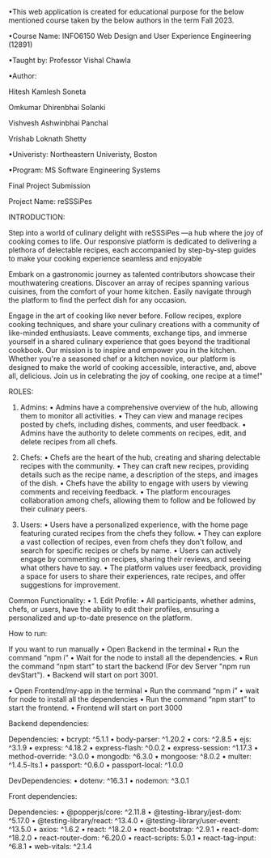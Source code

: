 •This web application is created for educational purpose for the below mentioned course taken by the below authors in the term Fall 2023.

•Course Name: INFO6150 Web Design and User Experience Engineering (12891)

•Taught by: Professor Vishal Chawla

•Author:

Hitesh Kamlesh Soneta

Omkumar Dhirenbhai Solanki 

Vishvesh Ashwinbhai Panchal 

Vrishab Loknath Shetty 

•Univeristy: Northeastern Univeristy, Boston

•Program: MS Software Engineering Systems

Final Project Submission

Project Name: reSSSiPes 

INTRODUCTION:

Step into a world of culinary delight with reSSSiPes —a hub where the joy of cooking comes to life. Our responsive platform is dedicated to delivering a plethora of delectable recipes, each accompanied by step-by-step guides to make your cooking experience seamless and enjoyable

Embark on a gastronomic journey as talented contributors showcase their mouthwatering creations. Discover an array of recipes spanning various cuisines, from the comfort of your home kitchen. Easily navigate through the platform to find the perfect dish for any occasion.

Engage in the art of cooking like never before. Follow recipes, explore cooking techniques, and share your culinary creations with a community of like-minded enthusiasts. Leave comments, exchange tips, and immerse yourself in a shared culinary experience that goes beyond the traditional cookbook.
Our mission is to inspire and empower you in the kitchen. Whether you're a seasoned chef or a kitchen novice, our platform is designed to make the world of cooking accessible, interactive, and, above all, delicious. Join us in celebrating the joy of cooking, one recipe at a time!"


ROLES:

1. Admins:
•	Admins have a comprehensive overview of the hub, allowing them to monitor all activities.
•	They can view and manage recipes posted by chefs, including dishes, comments, and user feedback.
•	Admins have the authority to delete comments on recipes, edit, and delete recipes from all chefs.

2. Chefs:
•	Chefs are the heart of the hub, creating and sharing delectable recipes with the community.
•	They can craft new recipes, providing details such as the recipe name, a description of the steps, and images of the dish.
•	Chefs have the ability to engage with users by viewing comments and receiving feedback.
•	The platform encourages collaboration among chefs, allowing them to follow and be followed by their culinary peers.

3. Users:
•	Users have a personalized experience, with the home page featuring curated recipes from the chefs they follow.
•	They can explore a vast collection of recipes, even from chefs they don't follow, and search for specific recipes or chefs by name.
•	Users can actively engage by commenting on recipes, sharing their reviews, and seeing what others have to say.
•	The platform values user feedback, providing a space for users to share their experiences, rate recipes, and offer suggestions for improvement.

Common Functionality:
•	1.	Edit Profile:
•	All participants, whether admins, chefs, or users, have the ability to edit their profiles, ensuring a personalized and up-to-date presence on the platform.

How to run:

If you want to run manually
•	Open Backend in the terminal 
•	Run the command “npm i”
•	Wait for the node to install all the dependencies.
•	Run the command “npm start” to start the backend (For dev Server "npm run devStart").
•	Backend will start on port 3001.

•	Open Frontend/my-app in the terminal 
•	Run the command “npm i”
•	wait for node to install all the dependencies
•	Run the command “npm start” to start the frontend.
•	Frontend will start on port 3000

Backend dependencies:

Dependencies:
•	bcrypt: ^5.1.1
•	body-parser: ^1.20.2
•	cors: ^2.8.5
•	ejs: ^3.1.9
•	express: ^4.18.2
•	express-flash: ^0.0.2
•	express-session: ^1.17.3
•	method-override: ^3.0.0
•	mongodb: ^6.3.0
•	mongoose: ^8.0.2
•	multer: ^1.4.5-lts.1
•	passport: ^0.6.0
•	passport-local: ^1.0.0

DevDependencies:
•	dotenv: ^16.3.1
•	nodemon: ^3.0.1

Front dependencies:

Dependencies:
•	@popperjs/core: ^2.11.8
•	@testing-library/jest-dom: ^5.17.0
•	@testing-library/react: ^13.4.0
•	@testing-library/user-event: ^13.5.0
•	axios: ^1.6.2
•	react: ^18.2.0
•	react-bootstrap: ^2.9.1
•	react-dom: ^18.2.0
•	react-router-dom: ^6.20.0
•	react-scripts: 5.0.1
•	react-tag-input: ^6.8.1
•	web-vitals: ^2.1.4
